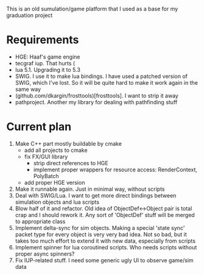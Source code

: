 This is an old sumulation/game platform that I used as a base for my graduation project

# Requirements #

 - HGE: Haaf's game engine
 - tecgraf iup. That hurts (
 - lua 5.1. Upgrading it to 5.3
 - SWIG. I use it to make lua bindings. I have used a patched version of SWIG, which I've lost. So it will be quite hard to make it work again in the same way
 - (github.com/dkargin/frosttools)[frosttools]. I want to strip it away
 - pathproject. Another my library for dealing with pathfinding stuff

# Current plan #

1. Make C++ part mostly buildable by cmake
	- add all projects to cmake
	- fix FX/GUI library
		- strip direct references to HGE
		- implement proper wrappers for resource access: RenderContext, PolyBatch
	- add proper HGE version
1. Make it runnable again. Just in minimal way, without scripts
1. Deal with SWIG/Lua. I want to get more direct bindings between simulation objects and lua scripts
1. Blow half of it and refactor. Old idea of ObjectDef<->Object pair is total crap and I should rework it. Any sort of 'ObjectDef' stuff will be merged to appropriate class
1. Implement delta-sync for sim objects. Making a special 'state sync' packet type for every object is very very bad idea. Not so bad, but it takes too much effort to extend it with new data, especially from scripts
1. Implement spinner for lua coroutined scripts. Who needs scripts without proper async spinners?
1. Fix IUP-related stuff. I need some generic ugly UI to observe game/sim data

